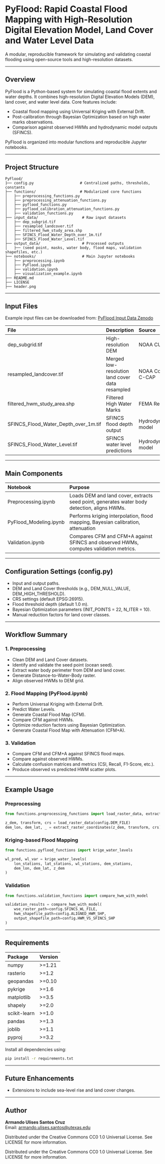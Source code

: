 # PyFlood: Rapid Coastal Flood Mapping with High-Resolution Digital Elevation Model, Land Cover and Water Level Data

A modular, reproducible framework for simulating and validating coastal flooding using open-source tools and high-resolution datasets.

---

## Overview

PyFlood is a Python-based system for simulating coastal flood extents and water depths. It combines high-resolution Digital Elevation Models (DEM), land cover, and water level data. Core features include:

- Coastal flood mapping using Universal Kriging with External Drift.
- Post-calibration through Bayesian Optimization based on high water marks observations.
- Comparison against observed HWMs and hydrodynamic model outputs (SFINCS).

PyFlood is organized into modular functions and reproducible Jupyter notebooks.

---

## Project Structure

```
PyFlood/
├── config.py                     # Centralized paths, thresholds, constants
├── functions/                    # Modularized core functions
│   ├── preprocessing_functions.py
│   ├── preprocessing_attenuation_functions.py
│   ├── pyflood_functions.py
│   ├── pyflood_calibration_attenuation_functions.py
│   ├── validation_functions.py
├── input_data/                    # Raw input datasets
│   ├── dep_subgrid.tif
│   ├── resampled_landcover.tif
│   ├── filtered_hwm_study_area.shp
│   ├── SFINCS_Flood_Water_Depth_over_1m.tif
│   ├── SFINCS_Flood_Water_Level.tif
├── output_data/                   # Processed outputs
│   ├── (seed point, masks, water body, flood maps, validation shapefiles, etc.)
├── notebooks/                     # Main Jupyter notebooks
│   ├── preprocessing.ipynb
│   ├── PyFlood.ipynb
│   ├── validation.ipynb
│   ├── visualization_example.ipynb
├── README.md
├── LICENSE
├── header.png
```

---

## Input Files

Example input files can be downloaded from:
[PyFlood Input Data Zenodo](https://zenodo.org/doi/10.5281/zenodo.13147014)

| File | Description | Source |
|:---|:---|:---|
| dep_subgrid.tif | High-resolution DEM | NOAA CUDEM |
| resampled_landcover.tif | Merged low-resolution land cover data resampled | NOAA Coastal C-CAP |
| filtered_hwm_study_area.shp | Filtered High Water Marks | FEMA Reports |
| SFINCS_Flood_Water_Depth_over_1m.tif | SFINCS flood depth output | Hydrodynamic model |
| SFINCS_Flood_Water_Level.tif | SFINCS water level predictions | Hydrodynamic model |

---

## Main Components

| Notebook | Purpose |
|:---|:---|
| Preprocessing.ipynb | Loads DEM and land cover, extracts seed point, generates water body detection, aligns HWMs. |
| PyFlood_Modeling.ipynb | Performs kriging interpolation, flood mapping, Bayesian calibration, attenuation |
| Validation.ipynb | Compares CFM and CFM+A against SFINCS and observed HWMs, computes validation metrics. |

---

## Configuration Settings (config.py)

- Input and output paths.
- DEM and Land Cover thresholds (e.g., DEM_NULL_VALUE, DEM_HIGH_THRESHOLD).
- CRS settings (default EPSG:26915).
- Flood threshold depth (default 1.0 m).
- Bayesian Optimization parameters (INIT_POINTS = 22, N_ITER = 10).
- Manual reduction factors for land cover classes.

---

## Workflow Summary

### 1. Preprocessing
- Clean DEM and Land Cover datasets.
- Identify and validate the seed point (ocean seed).
- Extract water body perimeter from DEM and land cover.
- Generate Distance-to-Water-Body raster.
- Align observed HWMs to DEM grid.

### 2. Flood Mapping (PyFlood.ipynb)
- Perform Universal Kriging with External Drift.
- Predict Water Levels.
- Generate Coastal Flood Map (CFM).
- Compare CFM against HWMs.
- Optimize reduction factors using Bayesian Optimization.
- Generate Coastal Flood Map with Attenuation (CFM+A).

### 3. Validation
- Compare CFM and CFM+A against SFINCS flood maps.
- Compare against observed HWMs.
- Calculate confusion matrices and metrics (CSI, Recall, F1-Score, etc.).
- Produce observed vs predicted HWM scatter plots.

---

## Example Usage

### Preprocessing

```python
from functions.preprocessing_functions import load_raster_data, extract_raster_coordinates

z_dem, transform, crs = load_raster_data(config.DEM_FILE)
dem_lon, dem_lat, _ = extract_raster_coordinates(z_dem, transform, crs)
```

### Kriging-based Flood Mapping

```python
from functions.pyflood_functions import krige_water_levels

wl_pred, wl_var = krige_water_levels(
    lon_stations, lat_stations, wl_stations, dem_stations,
    dem_lon, dem_lat, z_dem
)
```

### Validation

```python
from functions.validation_functions import compare_hwm_with_model

validation_results = compare_hwm_with_model(
    wse_raster_path=config.SFINCS_WL_FILE,
    hwm_shapefile_path=config.ALIGNED_HWM_SHP,
    output_shapefile_path=config.HWM_VS_SFINCS_SHP
)
```

---

## Requirements

| Package | Version |
|:---|:---|
| numpy | >=1.21 |
| rasterio | >=1.2 |
| geopandas | >=0.10 |
| pykrige | >=1.6 |
| matplotlib | >=3.5 |
| shapely | >=2.0 |
| scikit-learn | >=1.0 |
| pandas | >=1.3 |
| joblib | >=1.1 |
| pyproj | >=3.2 |

Install all dependencies using:

```bash
pip install -r requirements.txt
```

---

## Future Enhancements

- Extensions to include sea-level rise and land cover changes.
---

## Author

**Armando Ulises Santos Cruz**  
Email: armando.ulises.santos@utexas.edu

Distributed under the Creative Commons CC0 1.0 Universal License. See LICENSE for more information.



Distributed under the Creative Commons CC0 1.0 Universal License. See LICENSE for more information.
